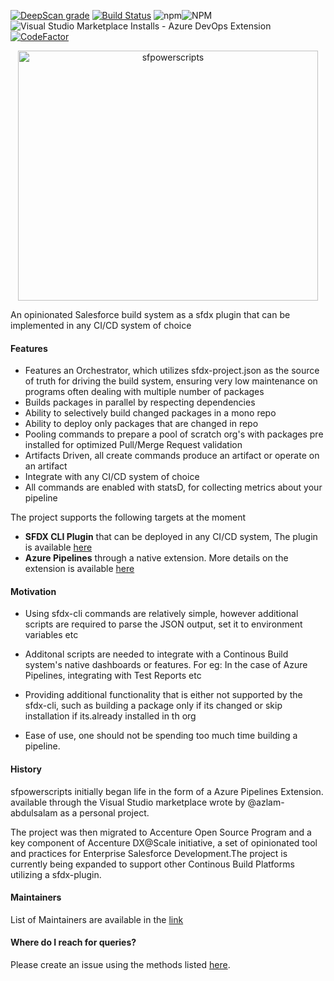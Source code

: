 [![DeepScan grade](https://deepscan.io/api/teams/10234/projects/12959/branches/208838/badge/grade.svg)](https://deepscan.io/dashboard#view=project&tid=10234&pid=12959&bid=208838) [![Build Status](https://dev.azure.com/dxatscale/sfpowerscripts/_apis/build/status/Release?branchName=develop)](https://dev.azure.com/dxatscale/sfpowerscripts/_build/latest?definitionId=40&branchName=develop) ![npm](https://img.shields.io/npm/v/@dxatscale/sfpowerscripts)![NPM](https://img.shields.io/npm/l/@dxatscale/sfpowerscripts) ![Visual Studio Marketplace Installs - Azure DevOps Extension](https://img.shields.io/visual-studio-marketplace/azure-devops/installs/total/AzlamSalam.sfpowerscripts?label=visualstudio%20marketplace%20installations)[![CodeFactor](https://www.codefactor.io/repository/github/accenture/sfpowerscripts/badge)](https://www.codefactor.io/repository/github/accenture/sfpowerscripts)

<p align="center">
  <img alt="sfpowerscripts" src="https://repository-images.githubusercontent.com/248449736/5d08c600-728e-11ea-8267-ae1aceebea60" width="480" height="400">
</p>



An opinionated Salesforce build system  as a sfdx plugin that can be implemented in any CI/CD system of choice


#### Features

- Features an Orchestrator, which utilizes sfdx-project.json as the source of truth for driving the build system, ensuring very low maintenance on programs often dealing with multiple number of packages
- Builds packages in parallel by respecting dependencies
- Ability to selectively build changed packages in a mono repo
- Ability to deploy only packages that are changed in repo
- Pooling commands to prepare a pool of scratch org's with packages pre installed for optimized Pull/Merge Request validation
- Artifacts Driven, all create commands produce an artifact or operate on an artifact
- Integrate with any CI/CD system of choice
- All commands are enabled with statsD, for collecting metrics about your pipeline


The project supports the following targets at the moment
- <b>SFDX CLI Plugin</b> that can be deployed in any CI/CD system, The plugin is available [here](https://www.npmjs.com/package/@dxatscale/sfpowerscripts)
- <b>Azure Pipelines</b> through a native extension. More details on the extension is available [here](https://github.com/Accenture/sfpowerscripts/tree/develop/packages/azpipelines)


#### Motivation

- Using sfdx-cli commands are relatively simple, however additional scripts are required to parse the JSON output, set it to environment variables etc

- Additonal scripts are needed to integrate with a Continous Build system's native dashboards or features. For eg: In the case of Azure Pipelines, integrating with Test Reports etc

- Providing additional functionality that is either not supported by the sfdx-cli, such as building a package only if its changed or skip installation if its.already installed in th org

- Ease of use, one should not be spending too much time building a pipeline.

#### History

sfpowerscripts initially began life in the form of a  Azure Pipelines Extension. available through the Visual Studio marketplace wrote by @azlam-abdulsalam as a personal project.

The project was then migrated to Accenture Open Source Program and a key component of Accenture DX@Scale initiative, a set of opinionated tool and practices for Enterprise Salesforce Development.The project is currently being expanded to support other Continous Build Platforms utilizing a sfdx-plugin. 

#### Maintainers

List of Maintainers are available in the [link](https://dxatscale.gitbook.io/sfpowerscripts/maintainers) 


#### Where do I reach for queries?

Please create an issue using the methods listed [here](https://dxatscale.gitbook.io/sfpowerscripts/support).
